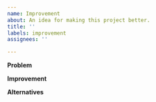 ```yaml
---
name: Improvement
about: An idea for making this project better.
title: ''
labels: improvement
assignees: ''

---
```


<!--Hi! We prefilled this issue for you with things that should make this it easier for you to let us know what is going on. You can freely remove what is not necessary or add what is missing. Thanks! -->

**Problem**
<!--What problem does this solve? You can also reference another issue!. Ex. I'm always frustrated when [...]-->

**Improvement**
<!--How do you think the problem could be improved?-->

**Alternatives**
<!--Maybe you thought about other ways to improve the problem and if you have an opinion on why that would be bad.-->
